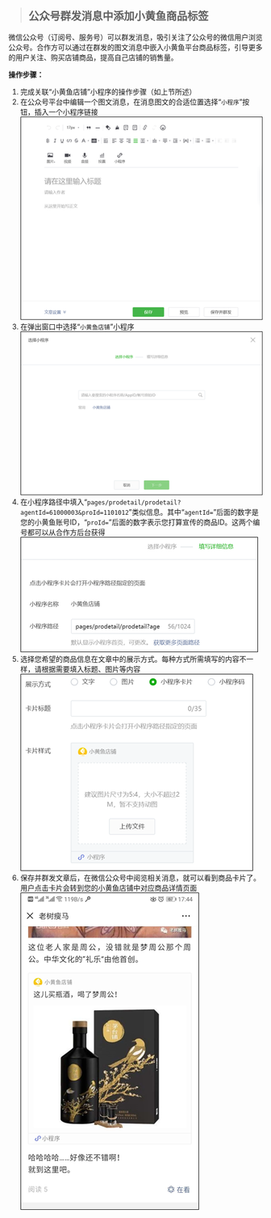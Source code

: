 >## 公众号群发消息中添加小黄鱼商品标签

微信公众号（订阅号、服务号）可以群发消息，吸引关注了公众号的微信用户浏览公众号。合作方可以通过在群发的图文消息中嵌入小黄鱼平台商品标签，引导更多的用户关注、购买店铺商品，提高自己店铺的销售量。

**操作步骤：**  

1. 完成关联“小黄鱼店铺”小程序的操作步骤（如上节所述）
2. 在公众号平台中编辑一个图文消息，在消息图文的合适位置选择“`小程序`”按钮，插入一个小程序链接  
![图4_9](../img/4_9.png)
3. 在弹出窗口中选择“`小黄鱼店铺`”小程序  
![图4_10](../img/4_10.png)
4. 在小程序路径中填入“`pages/prodetail/prodetail?agentId=61000003&proId=1101012`”类似信息。其中“`agentId=`”后面的数字是您的小黄鱼账号ID，“`proId=`”后面的数字表示您打算宣传的商品ID。这两个编号都可以从合作方后台获得  
![图4_11](../img/4_11.png)
5. 选择您希望的商品信息在文章中的展示方式。每种方式所需填写的内容不一样，请根据需要填入标题、图片等内容  
![图4_12](../img/4_12.png)
6. 保存并群发文章后，在微信公众号中阅览相关消息，就可以看到商品卡片了。用户点击卡片会转到您的小黄鱼店铺中对应商品详情页面  
![图4_13](../img/4_13.png)  

